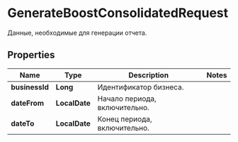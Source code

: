 

# GenerateBoostConsolidatedRequest

Данные, необходимые для генерации отчета. 

## Properties

| Name | Type | Description | Notes |
|------------ | ------------- | ------------- | -------------|
|**businessId** | **Long** | Идентификатор бизнеса. |  |
|**dateFrom** | **LocalDate** | Начало периода, включительно. |  |
|**dateTo** | **LocalDate** | Конец периода, включительно. |  |



